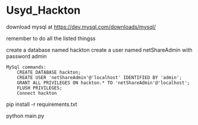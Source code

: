 # Usyd_Hackton

download mysql at https://dev.mysql.com/downloads/mysql/

remember to do all the listed thingss

create a database named hackton
create a user named netShareAdmin with password admin

    MySql commands:
        CREATE DATABASE hackton;
        CREATE USER 'netShareAdmin'@'localhost' IDENTIFIED BY 'admin';
        GRANT ALL PRIVILEGES ON hackton.* TO 'netShareAdmin'@'localhost';
        FLUSH PRIVILEGES;
        Connect hackton

pip install -r requirements.txt

python main.py

